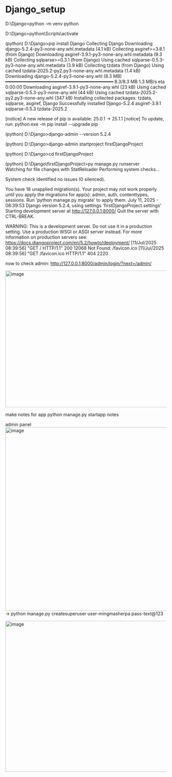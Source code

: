 # Django_setup
D:\Django>python -m venv python

D:\Django>python\Scripts\activate

(python) D:\Django>pip install Django
Collecting Django
  Downloading django-5.2.4-py3-none-any.whl.metadata (4.1 kB)
Collecting asgiref>=3.8.1 (from Django)
  Downloading asgiref-3.9.1-py3-none-any.whl.metadata (9.3 kB)
Collecting sqlparse>=0.3.1 (from Django)
  Using cached sqlparse-0.5.3-py3-none-any.whl.metadata (3.9 kB)
Collecting tzdata (from Django)
  Using cached tzdata-2025.2-py2.py3-none-any.whl.metadata (1.4 kB)
Downloading django-5.2.4-py3-none-any.whl (8.3 MB)
   ━━━━━━━━━━━━━━━━━━━━━━━━━━━━━━━━━━━━━━━━ 8.3/8.3 MB 1.3 MB/s eta 0:00:00
Downloading asgiref-3.9.1-py3-none-any.whl (23 kB)
Using cached sqlparse-0.5.3-py3-none-any.whl (44 kB)
Using cached tzdata-2025.2-py2.py3-none-any.whl (347 kB)
Installing collected packages: tzdata, sqlparse, asgiref, Django
Successfully installed Django-5.2.4 asgiref-3.9.1 sqlparse-0.5.3 tzdata-2025.2

[notice] A new release of pip is available: 25.0.1 -> 25.1.1
[notice] To update, run: python.exe -m pip install --upgrade pip

(python) D:\Django>django-admin --version
5.2.4

(python) D:\Django>django-admin startproject firstDjangoProject

(python) D:\Django>cd firstDjangoProject

(python) D:\Django\firstDjangoProject>py manage.py runserver  
Watching for file changes with StatReloader
Performing system checks...

System check identified no issues (0 silenced).

You have 18 unapplied migration(s). Your project may not work properly until you apply the migrations for app(s): admin, auth, contenttypes, sessions.
Run 'python manage.py migrate' to apply them.
July 11, 2025 - 08:39:53
Django version 5.2.4, using settings 'firstDjangoProject.settings'
Starting development server at http://127.0.0.1:8000/
Quit the server with CTRL-BREAK.

WARNING: This is a development server. Do not use it in a production setting. Use a production WSGI or ASGI server instead.
For more information on production servers see: https://docs.djangoproject.com/en/5.2/howto/deployment/
[11/Jul/2025 08:39:56] "GET / HTTP/1.1" 200 12068
Not Found: /favicon.ico
[11/Jul/2025 08:39:56] "GET /favicon.ico HTTP/1.1" 404 2220

now to check admin:
http://127.0.0.1:8000/admin/login/?next=/admin/

<img width="523" height="427" alt="image" src="https://github.com/user-attachments/assets/18c7297e-6c3e-4fad-b0e6-df3420de95cf" />


make notes for app
python manage.py startapp notes

admin panel
<img width="657" height="574" alt="image" src="https://github.com/user-attachments/assets/59603222-33ea-4203-8ba6-b1f6de50a3ce" />
-> python manage.py createsuperuser
user-mingmasherpa
pass-text@123

<img width="1920" height="472" alt="image" src="https://github.com/user-attachments/assets/6621aa3e-c3f5-4f1a-95e6-90d41b464f3f" />


